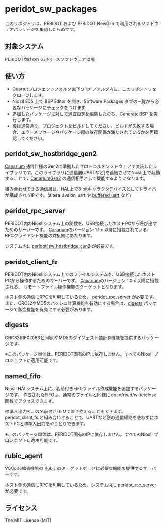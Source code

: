 # peridot\_sw\_packages

このリポジトリは、PERIDOT および PERIDOT NewGen で利用されるソフトウェアパッケージを集約したものです。

## 対象システム

PERIDOT向けのNiosIIベースソフトウェア環境

## 使い方

- Quartusプロジェクトフォルダ直下の"ip"フォルダ内に、このリポジトリをクローンします。
- NiosII EDS 上で BSP Editor を開き、Software Packages タブの一覧から必要なパッケージにチェックをつけます
- 追加したパッケージに対して適宜設定を編集したのち、Generate BSP を実行します。
- 後は通常通り、プロジェクトをビルドしてください。ビルドが失敗する場合、エラーメッセージやパッケージ間の依存関係が満たされているかを再確認してください。

## <a id="peridot_sw_hostbridge_gen2"></a>peridot\_sw\_hostbridge\_gen2

[Canarium](https://github.com/kimushu/canarium) 通信仕様のGen2に準拠したプロトコルをソフトウェアで実装したライブラリです。このライブラリに通信層(UARTなど)を連結させてNiosII上で起動することで、[CanariumGen2](http://kimushu.github.io/canarium/gen2/classes/canariumgen2.html) の通信相手として機能するようになります。

組み合わせできる通信層は、HAL上で8-bitキャラクタデバイスとしてドライバが構成されるIPです。(altera\_avalon\_uart や [buffered_uart](https://github.com/kimushu/buffered_uart) など)

## <a id="peridot_rpc_server"></a>peridot\_rpc\_server

PERIDOT内のNiosIIシステム上の関数を、USB接続したホストPCから呼び出すためのサーバーです。
[Canarium](https://github.com/kimushu/canarium)のバージョン 1.1.x 以降に搭載されている、
RPCクライアント機能の対抗側にあたります。

システム内に [peridot_sw_hostbridge_gen2](#peridot_sw_hostbridge_gen2) が必要です。

## peridot\_client\_fs

PERIDOT内のNiosIIシステム上でのファイルシステムを、USB接続したホストPCから操作するためのサーバーです。
[Canarium](https://github.com/kimushu/canarium)のバージョン 1.0.x 以降に搭載される、
リモートファイル操作機能のターゲットとなります。

ホスト側の通信にRPCを利用しているため、 [peridot\_rpc\_server](#peridot_rpc_server) が必要です。また、CRC32やMD5のハッシュ計算機能を有効にする場合は、[digests](#digests) パッケージで該当機能を有効にする必要があります。

## <a id="digests"></a>digests

CRC32(RFC2083と同等)やMD5のダイジェスト値計算機能を提供するパッケージです。

※このパッケージ単体は、PERIDOT固有のIPに依存しません。すべてのNiosII プロジェクトに適用可能です。

## named\_fifo

NiosII HALシステム上に、名前付きFIFOファイル作成機能を追加するパッケージです。
作成されたFIFOは、通常のファイルと同様に open/read/write/close 関数でアクセスできます。

標準入出力をこの名前付きFIFOで置き換えることもできます。
peridot\_client\_fs と組み合わせることで、UARTなど別の通信経路を使わずにホストPCと標準入出力をやりとりできます。

※このパッケージ単体は、PERIDOT固有のIPに依存しません。すべてのNiosII プロジェクトに適用可能です。

## rubic\_agent

VSCode拡張機能の [Rubic](https://marketplace.visualstudio.com/items?itemName=kimushu.rubic) のターゲットボードに必要な機能を提供するサーバーです。

ホスト側の通信にRPCを利用しているため、システム内に [peridot\_rpc\_server](#peridot_rpc_server) が必要です。

## ライセンス

The MIT License (MIT)


